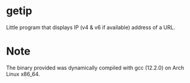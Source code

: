 # getip
Little program that displays IP (v4 & v6 if available) address of a URL.
# Note
The binary provided was dynamically compiled with gcc (12.2.0) on Arch Linux x86_64.

